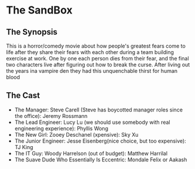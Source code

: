 # The SandBox

## The Synopsis

This is a horror/comedy movie about how people's greatest fears come to life after they share their fears with each other during a team building exercise at work. One by one each person dies from their fear, and the final two characters live after figuring out how to break the curse. After living out the years ina vampire den they had this unquenchable thirst for human blood

## The Cast
- The Manager: Steve Carell (Steve has boycotted manager roles since the office): Jeremy Rossmann
- The Lead Engineer: Lucy Lu (we should use somebody with real engineering experience): Phyllis Wong
- The New Girl: Zooey Deschanel (xpensive): Sky Xu
- The Junior Engineer: Jesse Eisenberg(nice choice, but too expensive): TJ King
- The IT Guy: Woody Harrelson (out of budget): Matthew Harrilal
- The Suave Dude Who Essentially Is Eccentric: Mondale Felix or Aakash

